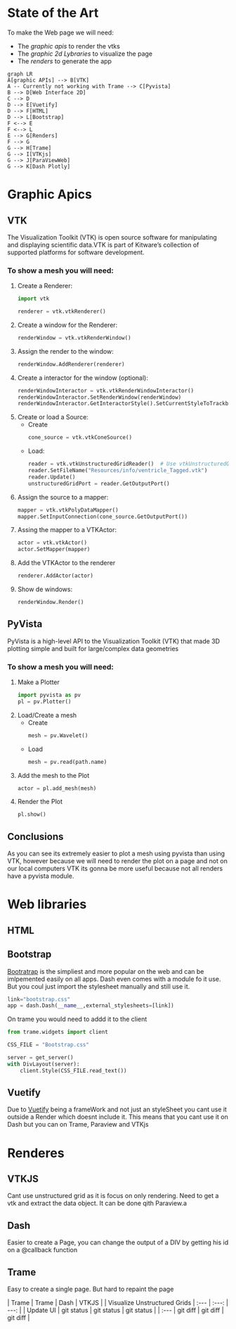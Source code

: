 # State of the Art

To make the Web page we will need:

- The *graphic apis* to render the vtks
- The *graphic 2d Lybraries* to visualize the page
- The *renders* to generate the app

```mermaid
graph LR
A[graphic APIs] --> B[VTK]
A -- Currently not working with Trame --> C[Pyvista]
B --> D[Web Interface 2D]
C --> D
D --> E[Vuetify]
D --> F[HTML]
D --> L[Bootstrap]
F <--> E
F <--> L
E --> G[Renders]
F --> G
G --> H[Trame]
G --> I[VTKjs]
G --> J[ParaViewWeb]
G --> K[Dash Plotly]
```
# Graphic Apics

## VTK

The Visualization Toolkit (VTK) is open source software for manipulating and displaying scientific data.VTK is part of Kitware’s collection of supported platforms for software development. 

### To show a mesh you will need: 

1. Create a Renderer:
    ```python
    import vtk

    renderer = vtk.vtkRenderer()
    ```
2. Create a window for the Renderer:
    ```python
    renderWindow = vtk.vtkRenderWindow()
    ```
3. Assign the render to the window:
    ```python
    renderWindow.AddRenderer(renderer)
    ```
4. Create a interactor for the window (optional):
    ```python
    renderWindowInteractor = vtk.vtkRenderWindowInteractor()
    renderWindowInteractor.SetRenderWindow(renderWindow)
    renderWindowInteractor.GetInteractorStyle().SetCurrentStyleToTrackballCamera()
    ```
5. Create or load a Source:
    - Create
        ```python
        cone_source = vtk.vtkConeSource()
        ```
    - Load:
        ```python
        reader = vtk.vtkUnstructuredGridReader()  # Use vtkUnstructuredGridReader for UNSTRUCTURED_GRID
        reader.SetFileName("Resources/info/ventricle_Tagged.vtk")
        reader.Update()
        unstructuredGridPort = reader.GetOutputPort()
        ```
6. Assign the source to a mapper:
    ```python
    mapper = vtk.vtkPolyDataMapper()
    mapper.SetInputConnection(cone_source.GetOutputPort())
    ```
7. Assing the mapper to a VTKActor:
    ```python
    actor = vtk.vtkActor()
    actor.SetMapper(mapper)
    ```
8. Add the VTKActor to the renderer
    ```python
    renderer.AddActor(actor)
    ```
9. Show de windows:
    ```python
    renderWindow.Render()
    ```

## PyVista

PyVista is a high-level API to the Visualization Toolkit (VTK) that made 3D plotting  simple and built for large/complex data geometries

### To show a mesh you will need: 

1. Make a Plotter
    ```python
    import pyvista as pv
    pl = pv.Plotter()
    ```
2. Load/Create a mesh
    - Create
        ```python
        mesh = pv.Wavelet()
        ```
    - Load
        ```python
        mesh = pv.read(path.name)
        ```
3. Add the mesh to the Plot
    ```python
    actor = pl.add_mesh(mesh)
    ```
4. Render the Plot
    ```python
    pl.show()    
    ```
## Conclusions 

As you can see its extremely easier to plot a mesh using pyvista than using VTK, however because we will need to render the plot on a page and not on our local computers VTK its gonna be more useful because not all renders have a pyvista module.

# Web libraries

## HTML

## Bootstrap
[Bootratrap](https://getbootstrap.com/) is the simpliest and more popular on the web and can be imlpemented easily on all apps. Dash even comes with a module fo it use. But you coul just import the stylesheet manually and still use it. 

```python
link="bootstrap.css"
app = dash.Dash(__name__,external_stylesheets=[link])
```
On trame you would need to addd it to the client
```python
from trame.widgets import client

CSS_FILE = "Bootstrap.css"

server = get_server()
with DivLayout(server):
    client.Style(CSS_FILE.read_text())
```



## Vuetify

Due to [Vuetify](https://vuetifyjs.com/en/) being a frameWork and not just an styleSheet you cant use it outside a Render which doesnt include it. 
This means that you cant use it on Dash but you can on Trame, Paraview and VTKjs

# Renderes

## VTKJS

Cant use unstructured grid as it is focus on only rendering. Need to get a vtk and extract the data object. It can be done qith Paraview.a
## Dash

Easier to create a Page, you can change the output of a DIV by getting his id on a @callback function

## Trame

Easy to create a single page. But hard to repaint the page


| Trame | Trame | Dash | VTKJS |
| Visualize Unstructured Grids        | :---         |     :---:      |          ---: |
| Update UI        | git status   | git status     | git status    |
| :---         | git diff     | git diff       | git diff      |